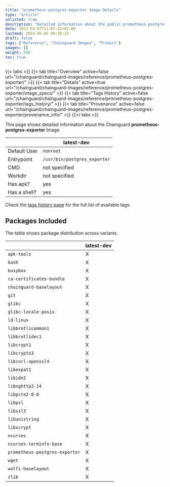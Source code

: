 ```yaml
---
title: "prometheus-postgres-exporter Image Details"
type: "article"
unlisted: true
description: "Detailed information about the public prometheus-postgres-exporter Chainguard Image."
date: 2023-03-07T11:07:52+02:00
lastmod: 2024-06-05 00:36:13
draft: false
tags: ["Reference", "Chainguard Images", "Product"]
images: []
weight: 550
toc: true
---
```


{{< tabs >}}
{{< tab title="Overview" active=false url="/chainguard/chainguard-images/reference/prometheus-postgres-exporter/" >}}
{{< tab title="Details" active=true url="/chainguard/chainguard-images/reference/prometheus-postgres-exporter/image_specs/" >}}
{{< tab title="Tags History" active=false url="/chainguard/chainguard-images/reference/prometheus-postgres-exporter/tags_history/" >}}
{{< tab title="Provenance" active=false url="/chainguard/chainguard-images/reference/prometheus-postgres-exporter/provenance_info/" >}}
{{</ tabs >}}

This page shows detailed information about the Chainguard **prometheus-postgres-exporter** Image.

|              | latest-dev                   |
|--------------|------------------------------|
| Default User | `nonroot`                    |
| Entrypoint   | `/usr/bin/postgres_exporter` |
| CMD          | not specified                |
| Workdir      | not specified                |
| Has apk?     | yes                          |
| Has a shell? | yes                          |

Check the [tags history page](/chainguard/chainguard-images/reference/prometheus-postgres-exporter/tags_history/) for the full list of available tags.

## Packages Included
The table shows package distribution across variants.

|                                | latest-dev |
|--------------------------------|------------|
| `apk-tools`                    | X          |
| `bash`                         | X          |
| `busybox`                      | X          |
| `ca-certificates-bundle`       | X          |
| `chainguard-baselayout`        | X          |
| `git`                          | X          |
| `glibc`                        | X          |
| `glibc-locale-posix`           | X          |
| `ld-linux`                     | X          |
| `libbrotlicommon1`             | X          |
| `libbrotlidec1`                | X          |
| `libcrypt1`                    | X          |
| `libcrypto3`                   | X          |
| `libcurl-openssl4`             | X          |
| `libexpat1`                    | X          |
| `libidn2`                      | X          |
| `libnghttp2-14`                | X          |
| `libpcre2-8-0`                 | X          |
| `libpsl`                       | X          |
| `libssl3`                      | X          |
| `libunistring`                 | X          |
| `libxcrypt`                    | X          |
| `ncurses`                      | X          |
| `ncurses-terminfo-base`        | X          |
| `prometheus-postgres-exporter` | X          |
| `wget`                         | X          |
| `wolfi-baselayout`             | X          |
| `zlib`                         | X          |

